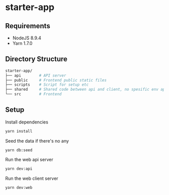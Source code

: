 # starter-app

## Requirements
- NodeJS 8.9.4
- Yarn 1.7.0

## Directory Structure

```sh
starter-app/
├── api        # API server
├── public     # Frontend public static files
├── scripts    # Script for setup etc
├── shared     # Shared code between api and client, no spesific env api allowed here
└── src        # Frontend
```

## Setup

Install dependencies
```sh
yarn install
```

Seed the data if there's no any

```
yarn db:seed
```

Run the web api server

```sh
yarn dev:api
```

Run the web client server

```sh
yarn dev:web
```
